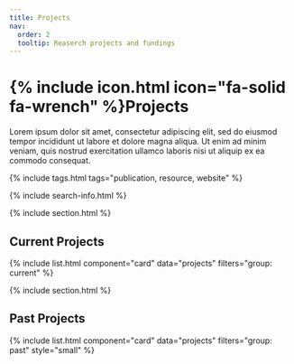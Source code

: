 ```yaml
---
title: Projects
nav:
  order: 2
  tooltip: Reaserch projects and fundings
---
```


# {% include icon.html icon="fa-solid fa-wrench" %}Projects

Lorem ipsum dolor sit amet, consectetur adipiscing elit, sed do eiusmod tempor incididunt ut labore et dolore magna aliqua.
Ut enim ad minim veniam, quis nostrud exercitation ullamco laboris nisi ut aliquip ex ea commodo consequat.

{% include tags.html tags="publication, resource, website" %}

{% include search-info.html %}

{% include section.html %}

## Current Projects

{% include list.html component="card" data="projects" filters="group: current" %}

{% include section.html %}

## Past Projects

{% include list.html component="card" data="projects" filters="group: past" style="small" %}
